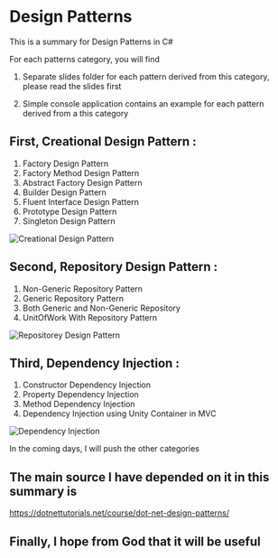 # Design Patterns 

This is a summary for Design Patterns in C#

For each patterns category, you will find

1. Separate slides folder for each pattern  derived from this category, please read the slides first

2. Simple console application contains an example for each pattern derived from a this category

## First, Creational Design Pattern :

1. Factory Design Pattern
2. Factory Method Design Pattern
3. Abstract Factory Design Pattern
4. Builder Design Pattern
5. Fluent Interface Design Pattern
6. Prototype Design Pattern
7. Singleton Design Pattern

![Creational Design Pattern](https://user-images.githubusercontent.com/81900786/117321200-38b5ea80-ae8d-11eb-9e62-1f4ba615d995.png)

## Second, Repository Design Pattern :

1. Non-Generic Repository Pattern
2. Generic Repository Pattern
3. Both Generic and Non-Generic Repository
4. UnitOfWork With Repository Pattern

![Repositorey Design Pattern](https://user-images.githubusercontent.com/81900786/115156135-2c572280-a083-11eb-9a5f-958a064e2904.png)

## Third, Dependency Injection :

1. Constructor Dependency Injection
2. Property Dependency Injection
3. Method Dependency Injection
4. Dependency Injection using Unity Container in MVC

![Dependency Injection](https://user-images.githubusercontent.com/81900786/115156854-a50bae00-a086-11eb-85e5-d7ff039d3f46.png)

In the coming days, I will push the other categories 

## The main source I have depended on it in this summary is

https://dotnettutorials.net/course/dot-net-design-patterns/


## Finally, I hope from God that it will be useful  
